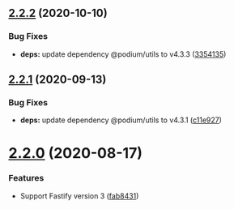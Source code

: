 ## [2.2.2](https://github.com/podium-lib/fastify-podlet/compare/v2.2.1...v2.2.2) (2020-10-10)


### Bug Fixes

* **deps:** update dependency @podium/utils to v4.3.3 ([3354135](https://github.com/podium-lib/fastify-podlet/commit/335413519f58142ace46bea170653c7e25783542))

## [2.2.1](https://github.com/podium-lib/fastify-podlet/compare/v2.2.0...v2.2.1) (2020-09-13)


### Bug Fixes

* **deps:** update dependency @podium/utils to v4.3.1 ([c11e927](https://github.com/podium-lib/fastify-podlet/commit/c11e927fb37e4e4128417a7c09ebd3761e0c3d66))

# [2.2.0](https://github.com/podium-lib/fastify-podlet/compare/v2.1.1...v2.2.0) (2020-08-17)


### Features

* Support Fastify version 3 ([fab8431](https://github.com/podium-lib/fastify-podlet/commit/fab8431570cc8db24a7c13675860d49d59ddb9ec))
